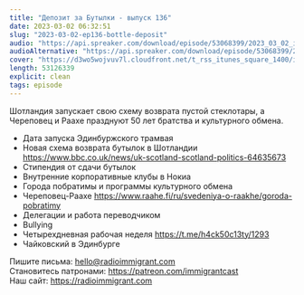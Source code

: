 ```yaml
---
title: "Депозит за Бутылки - выпуск 136"
date: 2023-03-02 06:32:51
slug: "2023-03-02-ep136-bottle-deposit"
audio: "https://api.spreaker.com/download/episode/53068399/2023_03_02_icast_ep136_bottle_deposit.mp3"
audioAlternative: "https://api.spreaker.com/download/episode/53068399/2023_03_02_icast_ep136_bottle_deposit.mp3"
cover: "https://d3wo5wojvuv7l.cloudfront.net/t_rss_itunes_square_1400/images.spreaker.com/original/9969fdb085a06ecb45bcdd1c23d6a6fa.jpg"
length: 53126339
explicit: clean
tags: episode
---
```


Шотландия запускает свою схему возврата пустой стеклотары, а Череповец и Раахе празднуют 50 лет братства и культурного обмена.  
  
* Дата запуска Эдинбуржского трамвая  
* Новая схема возврата бутылок в Шотландии https://www.bbc.co.uk/news/uk-scotland-scotland-politics-64635673  
* Стипендия от сдачи бутылок  
* Внутренние корпоративные клубы в Нокиа  
* Города побратимы и программы культурного обмена  
* Череповец-Раахе https://www.raahe.fi/ru/svedeniya-o-raakhe/goroda-pobratimy  
* Делегации и работа переводчиком  
* Bullying  
* Четырехдневная рабочая неделя https://t.me/h4ck50c13ty/1293  
* Чайковский в Эдинбурге  
  
Пишите письма: hello@radioimmigrant.com  
Становитесь патронами: https://patreon.com/immigrantcast  
Наш сайт: https://radioimmigrant.com
